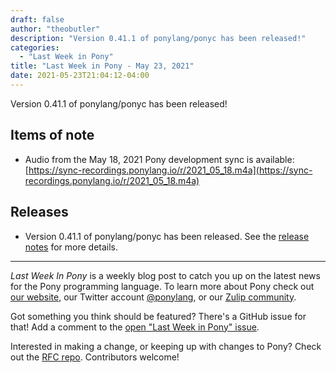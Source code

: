 ```yaml
---
draft: false
author: "theobutler"
description: "Version 0.41.1 of ponylang/ponyc has been released!"
categories:
  - "Last Week in Pony"
title: "Last Week in Pony - May 23, 2021"
date: 2021-05-23T21:04:12-04:00
---
```


Version 0.41.1 of ponylang/ponyc has been released!
<!--more-->

## Items of note

- Audio from the May 18, 2021 Pony development sync is available:
[https://sync-recordings.ponylang.io/r/2021_05_18.m4a](https://sync-recordings.ponylang.io/r/2021_05_18.m4a)

## Releases

- Version 0.41.1 of ponylang/ponyc has been released.
See the [release notes](https://github.com/ponylang/ponyc/releases/tag/0.41.1) for more details.

---

_Last Week In Pony_ is a weekly blog post to catch you up on the latest news for the Pony programming language. To learn more about Pony check out [our website](https://ponylang.io), our Twitter account [@ponylang](https://twitter.com/ponylang), or our [Zulip community](https://ponylang.zulipchat.com).

Got something you think should be featured? There's a GitHub issue for that! Add a comment to the [open "Last Week in Pony" issue](https://github.com/ponylang/ponylang.github.io/issues?q=is%3Aissue+is%3Aopen+label%3Alast-week-in-pony).

Interested in making a change, or keeping up with changes to Pony? Check out the [RFC repo](https://github.com/ponylang/rfcs). Contributors welcome!
